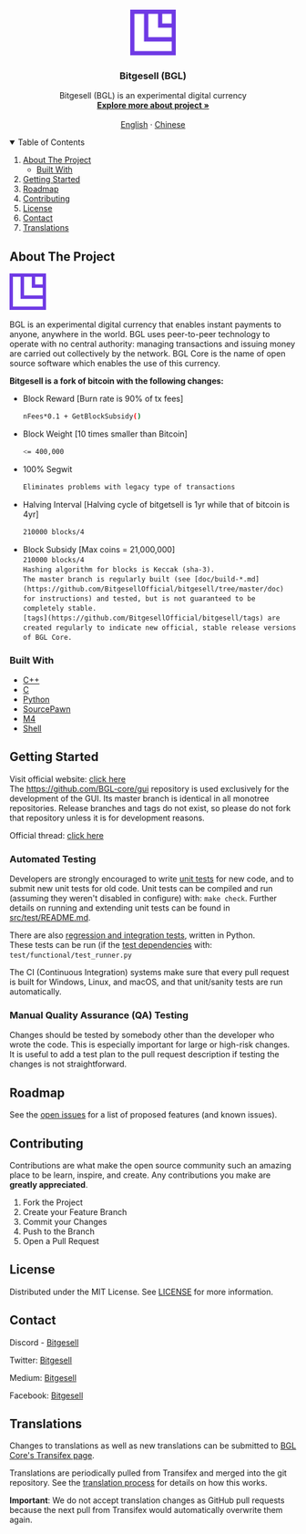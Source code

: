 <!-- PROJECT LOGO -->
<br />
<p align="center">
  <a href="https://github.com/BitgesellOfficial/bitgesell">
    <img src="https://github.com/BitgesellOfficial/bitgesell/blob/master/share/pixmaps/BGL64.png" alt="Logo" width="80" height="80">
  </a>

  <h3 align="center">Bitgesell (BGL)</h3>

  <p align="center">
    Bitgesell (BGL) is an experimental digital currency
    <br />
    <a href="https://bitgesell.ca/"><strong>Explore more about project »</strong></a>
    <br />
    <br />
    <a href="#">English</a>
    ·
    <a href="https://github.com/BitgesellOfficial/bitgesell/blob/master/README-zh.md">Chinese</a>
  </p>
</p>



<!-- TABLE OF CONTENTS -->
<details open="open">
  <summary>Table of Contents</summary>
  <ol>
    <li>
      <a href="#about-the-project">About The Project</a>
      <ul>
        <li><a href="#built-with">Built With</a></li>
      </ul>
    </li>
    <li>
      <a href="#getting-started">Getting Started</a>
      <!-- <ul>
        <li><a href="#prerequisites">Prerequisites</a></li>
        <li><a href="#installation">Installation</a></li>
      </ul> -->
    </li>
    <li><a href="#roadmap">Roadmap</a></li>
    <li><a href="#contributing">Contributing</a></li>
    <li><a href="#license">License</a></li>
    <li><a href="#contact">Contact</a></li>
    <li><a href="#acknowledgements">Translations</a></li>
  </ol>
</details>


<!-- ABOUT THE PROJECT -->
## About The Project

![Product Name Screen Shot](https://github.com/BitgesellOfficial/bitgesell/blob/master/share/pixmaps/BGL64.png) 

BGL is an experimental digital currency that enables instant payments to anyone, anywhere in the world. BGL uses peer-to-peer technology to operate with no central authority: managing transactions and issuing money are carried out collectively by the network. BGL Core is the name of open source software which enables the use of this currency.

<b>Bitgesell is a fork of bitcoin with the following changes:</b> <br>
* Block Reward [Burn rate is 90% of tx fees]
  ```sh
  nFees*0.1 + GetBlockSubsidy()  
  ```
* Block Weight [10 times smaller than Bitcoin]
  ```sh
  <= 400,000
  ```
* 100% Segwit 
  ```sh
  Eliminates problems with legacy type of transactions
  ```
* Halving Interval [Halving cycle of bitgetsell is 1yr while that of bitcoin is 4yr]
  ```sh
  210000 blocks/4
  ```
* Block Subsidy [Max coins = 21,000,000] <br>
  `210000 blocks/4` <br>
  `Hashing algorithm for blocks is Keccak (sha-3).` <br>
  `The master branch is regularly built (see [doc/build-*.md](https://github.com/BitgesellOfficial/bitgesell/tree/master/doc) for instructions) and tested, but is not guaranteed to be completely stable.` <br>
  `[tags](https://github.com/BitgesellOfficial/bitgesell/tags) are created regularly to indicate new official, stable release versions of BGL Core.` <br>
 
 
### Built With

* [C++](#)
* [C](#)
* [Python](#)
* [SourcePawn](#)
* [M4](#)
* [Shell](#)


<!-- GETTING STARTED -->
## Getting Started

Visit official website: [click here](https://bitgesell.ca/) <br>
The https://github.com/BGL-core/gui repository is used exclusively for the development of the GUI. Its master branch is identical in all monotree repositories. Release branches and tags do not exist, so please do not fork that repository unless it is for development reasons.

Official thread: [click here](https://bitcointalk.org/index.php?topic=5238559.0)


### Automated Testing

Developers are strongly encouraged to write [unit tests](https://github.com/BitgesellOfficial/bitgesell/blob/master/src/test/README.md) for new code, and to
submit new unit tests for old code. Unit tests can be compiled and run
(assuming they weren't disabled in configure) with: `make check`. Further details on running
and extending unit tests can be found in [src/test/README.md](https://github.com/BitgesellOfficial/bitgesell/blob/master/src/test/README.md). <br>

There are also [regression and integration tests](https://github.com/BitgesellOfficial/bitgesell/tree/master/test), written
in Python. <br>
These tests can be run (if the [test dependencies](https://github.com/BitgesellOfficial/bitgesell/tree/master/test) with: `test/functional/test_runner.py` <br>

The CI (Continuous Integration) systems make sure that every pull request is built for Windows, Linux, and macOS,
and that unit/sanity tests are run automatically. <br>


### Manual Quality Assurance (QA) Testing

Changes should be tested by somebody other than the developer who wrote the
code. This is especially important for large or high-risk changes. It is useful
to add a test plan to the pull request description if testing the changes is
not straightforward.


<!-- ROADMAP -->
## Roadmap

See the [open issues](https://github.com/BitgesellOfficial/bitgesell/issues) for a list of proposed features (and known issues).



<!-- CONTRIBUTING -->
## Contributing

Contributions are what make the open source community such an amazing place to be learn, inspire, and create. Any contributions you make are **greatly appreciated**.

1. Fork the Project
2. Create your Feature Branch 
3. Commit your Changes 
4. Push to the Branch  
5. Open a Pull Request



<!-- LICENSE -->
## License

Distributed under the MIT License. See [LICENSE](https://github.com/BitgesellOfficial/bitgesell/blob/master/COPYING) for more information.



<!-- CONTACT -->
## Contact

Discord - [Bitgesell](https://discord.com/invite/Ubp359vZEF)

Twitter: [Bitgesell](https://twitter.com/Bitgesell)

Medium: [Bitgesell](https://bitgesell.medium.com/)

Facebook: [Bitgesell](https://www.facebook.com/Bitgesell)


<!-- ACKNOWLEDGEMENTS -->
## Translations

Changes to translations as well as new translations can be submitted to
[BGL Core's Transifex page](https://www.transifex.com/bitcoin/bitcoin/).

Translations are periodically pulled from Transifex and merged into the git repository. See the
[translation process](doc/translation_process.md) for details on how this works.

**Important**: We do not accept translation changes as GitHub pull requests because the next
pull from Transifex would automatically overwrite them again.


